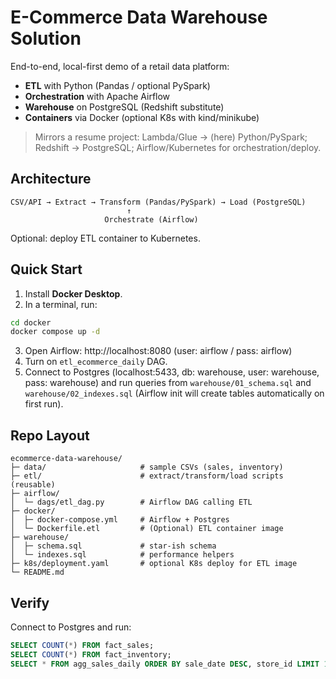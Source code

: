 # E-Commerce Data Warehouse Solution

End-to-end, local-first demo of a retail data platform:
- **ETL** with Python (Pandas / optional PySpark)
- **Orchestration** with Apache Airflow
- **Warehouse** on PostgreSQL (Redshift substitute)
- **Containers** via Docker (optional K8s with kind/minikube)

> Mirrors a resume project: Lambda/Glue → (here) Python/PySpark; Redshift → PostgreSQL; Airflow/Kubernetes for orchestration/deploy.

## Architecture
```
CSV/API → Extract → Transform (Pandas/PySpark) → Load (PostgreSQL)
                          ↑
                     Orchestrate (Airflow)
```
Optional: deploy ETL container to Kubernetes.

## Quick Start
1) Install **Docker Desktop**.
2) In a terminal, run:
```bash
cd docker
docker compose up -d
```
3) Open Airflow: http://localhost:8080 (user: airflow / pass: airflow)
4) Turn on `etl_ecommerce_daily` DAG.
5) Connect to Postgres (localhost:5433, db: warehouse, user: warehouse, pass: warehouse) and run queries from `warehouse/01_schema.sql` and `warehouse/02_indexes.sql` (Airflow init will create tables automatically on first run).
## Repo Layout
```
ecommerce-data-warehouse/
├─ data/                     # sample CSVs (sales, inventory)
├─ etl/                      # extract/transform/load scripts (reusable)
├─ airflow/
│  └─ dags/etl_dag.py        # Airflow DAG calling ETL
├─ docker/
│  ├─ docker-compose.yml     # Airflow + Postgres
│  └─ Dockerfile.etl         # (Optional) ETL container image
├─ warehouse/
│  ├─ schema.sql             # star-ish schema
│  └─ indexes.sql            # performance helpers
├─ k8s/deployment.yaml       # optional K8s deploy for ETL image
└─ README.md
```
## Verify
Connect to Postgres and run:

```sql
SELECT COUNT(*) FROM fact_sales;
SELECT COUNT(*) FROM fact_inventory;
SELECT * FROM agg_sales_daily ORDER BY sale_date DESC, store_id LIMIT 10;


